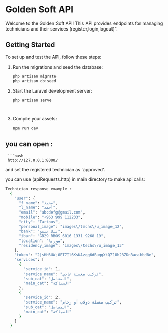 # Golden Soft API

Welcome to the Golden Soft API! This API provides endpoints for managing technicians and their services (register,login,logout)".

## Getting Started

To set up and test the API, follow these steps:

1. Run the migrations and seed the database:
   ```bash
   php artisan migrate
   php artisan db:seed

2. Start the Laravel development server:
   ```bash
   php artisan serve

  
3. Compile your assets:
   ```bash
   npm run dev


## you can open :
     ```bash
     http://127.0.0.1:8000/

and set the registered technician as 'approved'.


you can use (apiRequests.http) in main directory to make api calls:
  ```bash
  Technician response example : 
    {
      "user": {
        "f_name": "محمد",
        "l_name": "أحمد",
        "email": "abcdefg@gmail.com",
        "mobile": "+963 999 112233",
        "city": "Tartous",
        "personal_image": "images\/techs\/u_image_12",
        "bank": "بنك بيمو",
        "iban": "GB29 RBOS 6016 1331 9268 19",
        "location": "سوريا",
        "residency_image": "images\/techs\/u_image_13"
      },
      "token": "2|sHH6UWj0ET7Il6KsKAzqg6dBuqgXkQ71Uh23ZDnBacabbd8e",
      "services": [
        {
          "service_id": 1,
          "service_name": "تركيب مغسلة عادي",
          "sub_cat": "المغاسل",
          "main_cat": "السباكة"
        },
        {
          "service_id": 2,
          "service_name": "تركيب مغسلة دولاب أو رخام",
          "sub_cat": "المغاسل",
          "main_cat": "السباكة"
        }
      ]
    }



